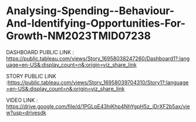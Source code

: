# Analysing-Spending--Behaviour-And-Identifying-Opportunities-For-Growth-NM2023TMID07238

DASHBOARD PUBLIC LINK : https://public.tableau.com/views/Story_16958038247260/Dashboard1?:language=en-US&:display_count=n&:origin=viz_share_link

STORY PUBLIC LINK :https://public.tableau.com/views/Story_16958039704310/Story1?:language=en-US&:display_count=n&:origin=viz_share_link

VIDEO LINK : https://drive.google.com/file/d/1PGLpE43hiKhp4NhYgpH5z_jDrXF2b5ax/view?usp=drivesdk

